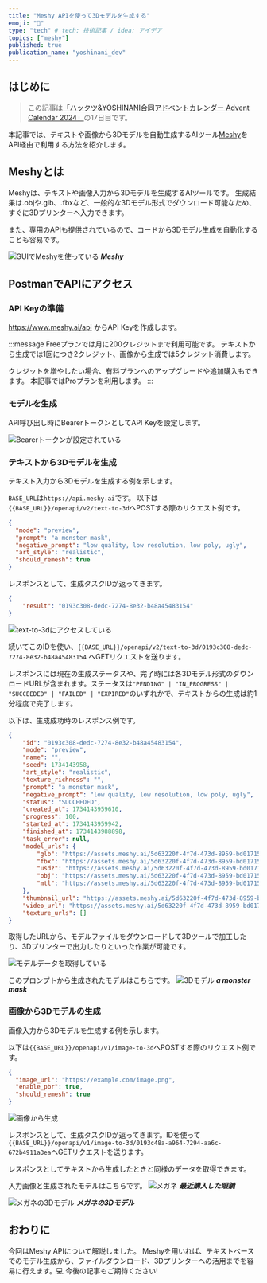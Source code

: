 ```yaml
---
title: "Meshy APIを使って3Dモデルを生成する"
emoji: "💨"
type: "tech" # tech: 技術記事 / idea: アイデア
topics: ["meshy"]
published: true
publication_name: "yoshinani_dev"
---
```


## はじめに

> この記事は[「ハックツ&YOSHINANI合同アドベントカレンダー Advent Calendar 2024」](https://adventar.org/calendars/10992)の17日目です。

本記事では、テキストや画像から3Dモデルを自動生成するAIツール[Meshy](https://www.meshy.ai/discover)をAPI経由で利用する方法を紹介します。

## Meshyとは

Meshyは、テキストや画像入力から3Dモデルを生成するAIツールです。
生成結果は.objや.glb、.fbxなど、一般的な3Dモデル形式でダウンロード可能なため、すぐに3Dプリンターへ入力できます。

また、専用のAPIも提供されているので、コードから3Dモデル生成を自動化することも容易です。

![GUIでMeshyを使っている](https://storage.googleapis.com/zenn-user-upload/0843392acc1a-20241217.png)
***Meshy***

## PostmanでAPIにアクセス

### API Keyの準備

<https://www.meshy.ai/api> からAPI Keyを作成します。

<!-- textlint-disable ja-technical-writing/ja-no-mixed-period -->
:::message
Freeプランでは月に200クレジットまで利用可能です。
テキストから生成では1回につき2クレジット、画像から生成では5クレジット消費します。

クレジットを増やしたい場合、有料プランへのアップグレードや追加購入もできます。
本記事ではProプランを利用します。
:::
<!-- textlint-enable ja-technical-writing/ja-no-mixed-period -->

### モデルを生成

API呼び出し時にBearerトークンとしてAPI Keyを設定します。

![Bearerトークンが設定されている](https://storage.googleapis.com/zenn-user-upload/ff2c512734ac-20241217.png)

### テキストから3Dモデルを生成

テキスト入力から3Dモデルを生成する例を示します。

`BASE_URL`は`https://api.meshy.ai`です。
以下は`{{BASE_URL}}/openapi/v2/text-to-3d`へPOSTする際のリクエスト例です。

```json
{
  "mode": "preview",
  "prompt": "a monster mask",
  "negative_prompt": "low quality, low resolution, low poly, ugly",
  "art_style": "realistic",
  "should_remesh": true
}
```

レスポンスとして、生成タスクIDが返ってきます。

```json
{
    "result": "0193c308-dedc-7274-8e32-b48a45483154"
}
```

![text-to-3dにアクセスしている](https://storage.googleapis.com/zenn-user-upload/66f1cc207cb3-20241217.png)

続いてこのIDを使い、`{{BASE_URL}}/openapi/v2/text-to-3d/0193c308-dedc-7274-8e32-b48a45483154` へGETリクエストを送ります。

レスポンスには現在の生成ステータスや、完了時には各3Dモデル形式のダウンロードURLが含まれます。ステータスは`"PENDING" | "IN_PROGRESS" | "SUCCEEDED" | "FAILED" | "EXPIRED"`のいずれかで、テキストからの生成は約1分程度で完了します。

以下は、生成成功時のレスポンス例です。

```json
{
    "id": "0193c308-dedc-7274-8e32-b48a45483154",
    "mode": "preview",
    "name": "",
    "seed": 1734143958,
    "art_style": "realistic",
    "texture_richness": "",
    "prompt": "a monster mask",
    "negative_prompt": "low quality, low resolution, low poly, ugly",
    "status": "SUCCEEDED",
    "created_at": 1734143959610,
    "progress": 100,
    "started_at": 1734143959942,
    "finished_at": 1734143988898,
    "task_error": null,
    "model_urls": {
        "glb": "https://assets.meshy.ai/5d63220f-4f7d-473d-8959-bd01715b37e7/tasks/0193c308-dedc-7274-8e32-b48a45483154/output/model.glb?Expires=4887734400&Signature=QY892OFGbPdA6J717iRTIF-TiCrU6oRHyeeU6SD5vV4Ma~7cd6qS11OiyeYEJT9z96-iLIB8gWwRdhlVd-mAsIOFSdERU6OSWYqtvoaXuhwUfVPiLtrcFrz8XKzvdxpISKBL10ZK~-BtYKgA737~H~G61J0pMzAn-SG~8VKSpxjSp0Bxrlo5Mk4Ejt8taA-Bll9GEzfm80dK~p6mgrtiqHcLG5B5yWiOEu2khqLHK03ttGknMwuzmMuUYd8pd9drSN-0GvRvU9AL9lpf2RXjBreZ6SmCvIIP-vWI~1yDbkTJ1QDIYm2K9qsXUQVmaaaeZCUcI-ZcbYDkSkB7jyMQDw__&Key-Pair-Id=KL5I0C8H7HX83",
        "fbx": "https://assets.meshy.ai/5d63220f-4f7d-473d-8959-bd01715b37e7/tasks/0193c308-dedc-7274-8e32-b48a45483154/output/model.fbx?Expires=4887734400&Signature=SPYvAiPlCo3grKa3aRuq7jayl2H1y5Ve~XqGt2VABefzuD79X-Y4v3jg206RPQZBYHO1XwW2pLytb3SL57PJSMJiEuBct59B3FTW04teR2E-G9DYA35G2UPQVV0TWJ6BeDPN4aiOIHck0QyUimHYvzdFe1lyBPB3cbNmduq4x1Rb-VYQcH9TCNSqhGrpTn7NPWMRxE~ST4vPIswBfBhkW5S1CtTNwpO54y-J6I~mLpQDdN52rRkxskq1mOFJ8bRe9GczK4rFNhLQ1T~bcti4GVvxpnrt3SAXyi8gtpHaYbKcnlbuxEu5A~6TWV8ePIZqQKDxJRrsiu9bgnYp6TFliQ__&Key-Pair-Id=KL5I0C8H7HX83",
        "usdz": "https://assets.meshy.ai/5d63220f-4f7d-473d-8959-bd01715b37e7/tasks/0193c308-dedc-7274-8e32-b48a45483154/output/model.usdz?Expires=4887734400&Signature=NZ2hTQmqm0KZJfoIIEYiy9zxDwMn8KJi7idLY16AsyigrgNi~m2HQ3Mnt8BlUNwmB4iYPBVeXXKqlh0I96WjuSYTti1tT4ds0~7EMhk7DP-yqebQUjgk67rqMuSF9IEfHMou6IZaP1vI1p6cA3-1VwGCEsddL0EdXovmICHaqMI-Lhdtb46XN5NLUQjCp8ML4teUrubM2pl2wlHouUZrZErGvJZHHH987VEoDvr9l7MaQGGQyFZOrlBXceICbcxP7lnwrKYSV2Cb9NcvJ7nVG8ph6NM5xcqIiPeHHKDIV9qjjxBVzCHTnj5wr9lx1l-9-ur3aEPEKpf98BNkT197yQ__&Key-Pair-Id=KL5I0C8H7HX83",
        "obj": "https://assets.meshy.ai/5d63220f-4f7d-473d-8959-bd01715b37e7/tasks/0193c308-dedc-7274-8e32-b48a45483154/output/model.obj?Expires=4887734400&Signature=JAWsHRtWtIcIIu-VbxZ49GDVUrvFMSQqnYZCjvw~1zJYM8b63L~29uO9by2Z7bRanenIDVNsa~I28Q8WQRb7uzOV2d3E-RSWzKWz9nh9xSzMwCe5tcFj1EyFZj539lfklh-ZglSX1OuNoTlKdU7zv6-NXQvlA9eJ0jqv2QFiRQgQiKhlZeh~o5Whpq3izPzV34LYE74O1P9lKyEdrrtf6RJs~pUW8CZHMbyzhty29GzyubAK1cqpp9rb3ymz1eS9z93TAAF0dpaSksyVJ4PHlMC90iRx7u6q63LDRbfpelJ68gJxczUgb7KY6KZiQhtC2NW4FPbDHqPmVVvAahFyyw__&Key-Pair-Id=KL5I0C8H7HX83",
        "mtl": "https://assets.meshy.ai/5d63220f-4f7d-473d-8959-bd01715b37e7/tasks/0193c308-dedc-7274-8e32-b48a45483154/output/model.mtl?Expires=4887734400&Signature=Z~pm7~eE2dQNdNbK7vgYWL1TaGpzYONno-KEfHelf7YWMmTfY1OXQDSukU1ckJUhH5wFFRvtXzsT89-pejaC0KFTQ-qyG6EtXAcHMvSbKxdOAwjh2c1Zsta71rEfXpzXcUFwnMhCkJFeKJg6dz2JOML-~nhV2~izBqW2dwTNuZqwCkOfd-1BaoHL1NZxljJXS1WPveFIfFB7SlX6yCXLDTuyuC4DqZlen5eBGdi7cLWi2y5WRcGJxGOUnnu9IlK0v0kMlbkTDXYDx2U1kVmf779mPA5nh7zllLxSTBC7MptzyyWZ7WWd-VO3l337hOiv23Ubcgif476WuYDzxc8oBQ__&Key-Pair-Id=KL5I0C8H7HX83"
    },
    "thumbnail_url": "https://assets.meshy.ai/5d63220f-4f7d-473d-8959-bd01715b37e7/tasks/0193c308-dedc-7274-8e32-b48a45483154/output/preview.png?Expires=4887734400&Signature=OBxEZQXS-4ZB2istBBwGONTGMrwzexRDGCAhoYGE46DHFO52oG835ABlQO6LI1FScn5qucPgapcOPpaZYB9IAZ10k4NQtPAVOYDAo~VggFXimDV62b-W2GmeD-Vq3~tksF0Q5XD72gz3dzefT2Twrg29G0ophMAK8IsH5ntSaHu0RH0kZoHi8lsQ2YRMjC9yd59sBK0CccpjbR9Xx~CjTPj7Lpv-byn7lpcErr5s~Cq1QhMaNUYM6vRokoIgDJ77WDDhQrmKhjev2wgyvrBGNJTPHcJjD-BdHPkxT5c1kiqBU9fvz-FZEPa4dINgQqcWAejPJNYZxDpGq4~9r4LyGw__&Key-Pair-Id=KL5I0C8H7HX83",
    "video_url": "https://assets.meshy.ai/5d63220f-4f7d-473d-8959-bd01715b37e7/tasks/0193c308-dedc-7274-8e32-b48a45483154/output/output.mp4?Expires=4887734400&Signature=kHuWFE0GVuoXg6ZZnzT~3llBV2ziPsttRZDuW7m-LUprTOGphebZyLiQe4UXa7q5f8qcA~Y101WlqwAs2Pj1JYnv6CaayF6XAZpZy~CTlkFN~ZmXJraaa43EYZJjs5PpAG8cif9NvbQg9KH30rvZFeBGTjfX3MRLmyKe673UR9lXk2VLlUEt65xT9~L~WNKJupQPisXRVJqP1RueD0HQ2a81Qt24KicEttovSO442zW62fSRpfRSXXmEix0QOeLgADBV7iorJLvkpO63LL5Ygoe3y~vjK~nOrHj80DgZIltjM-~NiPVCnAyU2GvkLOvGrLKOZqp00VjnhsVgsTT8eg__&Key-Pair-Id=KL5I0C8H7HX83",
    "texture_urls": []
}
```

取得したURLから、モデルファイルをダウンロードして3Dツールで加工したり、3Dプリンターで出力したりといった作業が可能です。

![モデルデータを取得している](https://storage.googleapis.com/zenn-user-upload/a6e974a38376-20241217.png)

このプロンプトから生成されたモデルはこちらです。
![3Dモデル](https://storage.googleapis.com/zenn-user-upload/1548dda7ff9c-20241217.png)
***a monster mask***

### 画像から3Dモデルの生成

画像入力から3Dモデルを生成する例を示します。

以下は`{{BASE_URL}}/openapi/v1/image-to-3d`へPOSTする際のリクエスト例です。

```json
{
  "image_url": "https://example.com/image.png",
  "enable_pbr": true,
  "should_remesh": true
}
```

![画像から生成](https://storage.googleapis.com/zenn-user-upload/125412596f7a-20241217.png)

レスポンスとして、生成タスクIDが返ってきます。IDを使って`{{BASE_URL}}/openapi/v1/image-to-3d/0193c48a-a964-7294-aa6c-672b4911a3ea`へGETリクエストを送ります。

レスポンスとしてテキストから生成したときと同様のデータを取得できます。

入力画像と生成されたモデルはこちらです。
![メガネ](https://storage.googleapis.com/zenn-user-upload/665cda94b675-20241217.png)
***最近購入した眼鏡***

![メガネの3Dモデル](https://storage.googleapis.com/zenn-user-upload/699fe6de6cfd-20241217.png)
***メガネの3Dモデル***

## おわりに

今回はMeshy APIについて解説しました。
Meshyを用いれば、テキストベースでのモデル生成から、ファイルダウンロード、3Dプリンターへの活用までを容易に行えます。💻
今後の記事もご期待ください!
